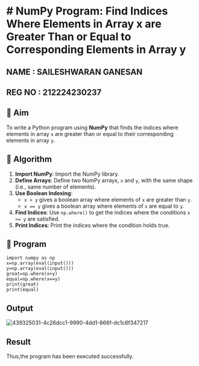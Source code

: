 # # NumPy Program: Find Indices Where Elements in Array x are Greater Than or Equal to Corresponding Elements in Array y
## NAME : SAILESHWARAN GANESAN
## REG NO : 212224230237
## 🎯 Aim
To write a Python program using **NumPy** that finds the indices where elements in array `x` are greater than or equal to their corresponding elements in array `y`.

## 🧠 Algorithm
1. **Import NumPy**: Import the NumPy library.
2. **Define Arrays**: Define two NumPy arrays, `x` and `y`, with the same shape (i.e., same number of elements).
3. **Use Boolean Indexing**: 
   - `x > y` gives a boolean array where elements of `x` are greater than `y`.
   - `x == y` gives a boolean array where elements of `x` are equal to `y`.
4. **Find Indices**: Use `np.where()` to get the indices where the conditions `x >= y` are satisfied.
5. **Print Indices**: Print the indices where the condition holds true.

## 🧾 Program

```
import numpy as np
x=np.array(eval(input()))
y=np.array(eval(input()))
great=np.where(x>y)
equal=np.where(x==y)
print(great)
print(equal)
```
## Output
![439325031-4c26dcc1-9990-4dd1-866f-dc1c6f347217](https://github.com/user-attachments/assets/ed2cb733-d81f-4ca7-949d-3d556801f3fe)

## Result
Thus,the program has been executed successfully.


